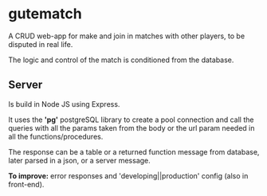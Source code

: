 # gutematch
A CRUD web-app for make and join in matches with other players, to be disputed in real life.

The logic and control of the match is conditioned from the database.

## Server
Is build in Node JS using Express.

It uses the **'pg'** postgreSQL library to create a pool connection and call the queries with all the params taken from the body or the url param needed in all the functions/procedures.

The response can be a table or a returned function message from database, later parsed in a json, or a server message.


**To improve:** error responses and 'developing||production' config (also in front-end).